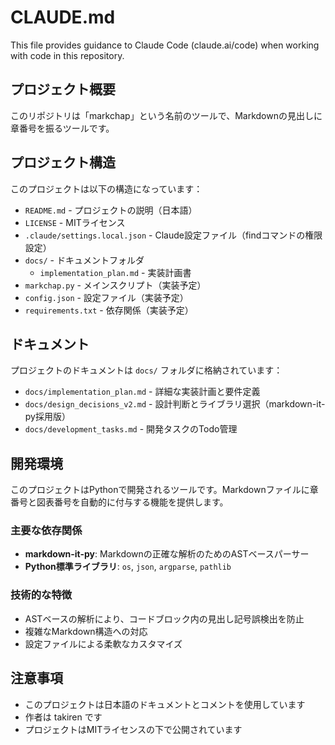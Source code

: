 # CLAUDE.md

This file provides guidance to Claude Code (claude.ai/code) when working with code in this repository.

## プロジェクト概要

このリポジトリは「markchap」という名前のツールで、Markdownの見出しに章番号を振るツールです。

## プロジェクト構造

このプロジェクトは以下の構造になっています：

- `README.md` - プロジェクトの説明（日本語）
- `LICENSE` - MITライセンス
- `.claude/settings.local.json` - Claude設定ファイル（findコマンドの権限設定）
- `docs/` - ドキュメントフォルダ
  - `implementation_plan.md` - 実装計画書
- `markchap.py` - メインスクリプト（実装予定）
- `config.json` - 設定ファイル（実装予定）
- `requirements.txt` - 依存関係（実装予定）

## ドキュメント

プロジェクトのドキュメントは `docs/` フォルダに格納されています：

- `docs/implementation_plan.md` - 詳細な実装計画と要件定義
- `docs/design_decisions_v2.md` - 設計判断とライブラリ選択（markdown-it-py採用版）
- `docs/development_tasks.md` - 開発タスクのTodo管理

## 開発環境

このプロジェクトはPythonで開発されるツールです。Markdownファイルに章番号と図表番号を自動的に付与する機能を提供します。

### 主要な依存関係
- **markdown-it-py**: Markdownの正確な解析のためのASTベースパーサー
- **Python標準ライブラリ**: `os`, `json`, `argparse`, `pathlib`

### 技術的な特徴
- ASTベースの解析により、コードブロック内の見出し記号誤検出を防止
- 複雑なMarkdown構造への対応
- 設定ファイルによる柔軟なカスタマイズ

## 注意事項

- このプロジェクトは日本語のドキュメントとコメントを使用しています
- 作者は takiren です
- プロジェクトはMITライセンスの下で公開されています